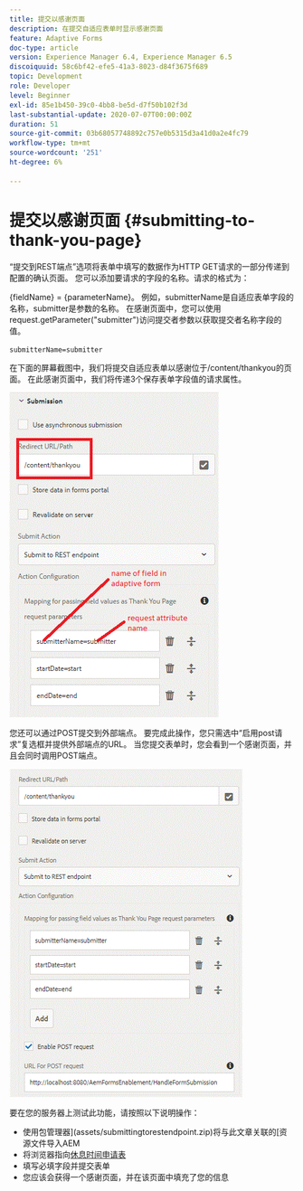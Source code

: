 ```yaml
---
title: 提交以感谢页面
description: 在提交自适应表单时显示感谢页面
feature: Adaptive Forms
doc-type: article
version: Experience Manager 6.4, Experience Manager 6.5
discoiquuid: 58c6bf42-efe5-41a3-8023-d84f3675f689
topic: Development
role: Developer
level: Beginner
exl-id: 85e1b450-39c0-4bb8-be5d-d7f50b102f3d
last-substantial-update: 2020-07-07T00:00:00Z
duration: 51
source-git-commit: 03b68057748892c757e0b5315d3a41d0a2e4fc79
workflow-type: tm+mt
source-wordcount: '251'
ht-degree: 6%

---
```


# 提交以感谢页面 {#submitting-to-thank-you-page}

“提交到REST端点”选项将表单中填写的数据作为HTTP GET请求的一部分传递到配置的确认页面。 您可以添加要请求的字段的名称。请求的格式为：

\{fieldName\} = \{parameterName\}。 例如，submitterName是自适应表单字段的名称，submitter是参数的名称。 在感谢页面中，您可以使用request.getParameter(&quot;submitter&quot;)访问提交者参数以获取提交者名称字段的值。

`submitterName=submitter`

在下面的屏幕截图中，我们将提交自适应表单以感谢位于/content/thankyou的页面。 在此感谢页面中，我们将传递3个保存表单字段值的请求属性。

![感谢页面](assets/thankyoupage.gif)

您还可以通过POST提交到外部端点。 要完成此操作，您只需选中“启用post请求”复选框并提供外部端点的URL。 当您提交表单时，您会看到一个感谢页面，并且会同时调用POST端点。

![捕获配置](assets/capture.gif)

要在您的服务器上测试此功能，请按照以下说明操作：

* 使用包管理器](assets/submittingtorestendpoint.zip)将与此文章关联的[资源文件导入AEM
* 将浏览器指向[休息时间申请表](http://localhost:4502/content/dam/formsanddocuments/helpx/timeoffrequestform/jcr:content?wcmmode=disabled)
* 填写必填字段并提交表单
* 您应该会获得一个感谢页面，并在该页面中填充了您的信息
